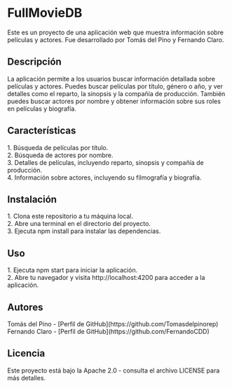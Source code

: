 # FullMovieDB
Este es un proyecto de una aplicación web que muestra información sobre películas y actores. Fue desarrollado por Tomás del Pino y Fernando Claro.

<h2>Descripción</h2>
La aplicación permite a los usuarios buscar información detallada sobre películas y actores. Puedes buscar películas por título, género o año, y ver detalles como el reparto, la sinopsis y la compañía de producción. También puedes buscar actores por nombre y obtener información sobre sus roles en películas y biografía.

<h2>Características</h2>
1. Búsqueda de películas por título.<br>
2. Búsqueda de actores por nombre.<br>
3. Detalles de películas, incluyendo reparto, sinopsis y compañía de producción.<br>
4. Información sobre actores, incluyendo su filmografía y biografía.<br>
   

<h2>Instalación</h2>
1. Clona este repositorio a tu máquina local.<br>
2. Abre una terminal en el directorio del proyecto.<br>
3. Ejecuta npm install para instalar las dependencias.<br>

<h2>Uso</h2>
1. Ejecuta npm start para iniciar la aplicación.<br>
2. Abre tu navegador y visita http://localhost:4200 para acceder a la aplicación.<br>

<h2>Autores</h2>
Tomás del Pino - [Perfil de GitHub](https://github.com/Tomasdelpinorep)<br>
Fernando Claro - [Perfil de GitHub](https://github.com/FernandoCDD)<br>

<h2>Licencia</h2>
Este proyecto está bajo la Apache 2.0 - consulta el archivo LICENSE para más detalles.

